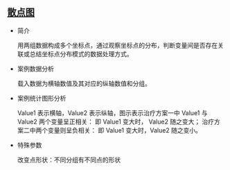 ## [散点图](/basic/scatter)

- 简介

  用两组数据构成多个坐标点，通过观察坐标点的分布，判断变量间是否存在关联或总结坐标点分布模式的数据处理方式。

- 案例数据分析

  载入数据为横轴数值及其对应的纵轴数值和分组。

- 案例统计图形分析

  Value1 表示横轴，Value2 表示纵轴，图示表示治疗方案一中 Value1 与 Value2 两个变量呈正相关： 即 Value1 变大时， Value2 随之变大； 治疗方案二中两个变量则呈负相关： 即 Value1 变大时，Value2 随之变小。

- 特殊参数

  改变点形状：不同分组有不同点的形状

